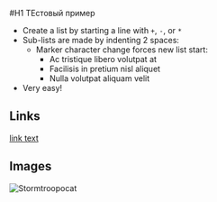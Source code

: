 #H1 ТЕстовый пример 
+ Create a list by starting a line with `+`, `-`, or `*`
+ Sub-lists are made by indenting 2 spaces:
  - Marker character change forces new list start:
    * Ac tristique libero volutpat at
    + Facilisis in pretium nisl aliquet
    - Nulla volutpat aliquam velit
+ Very easy!

## Links

[link text](http://dev.nodeca.com)

## Images

![Stormtroopocat](https://octodex.github.com/images/stormtroopocat.jpg "The Stormtroopocat")
